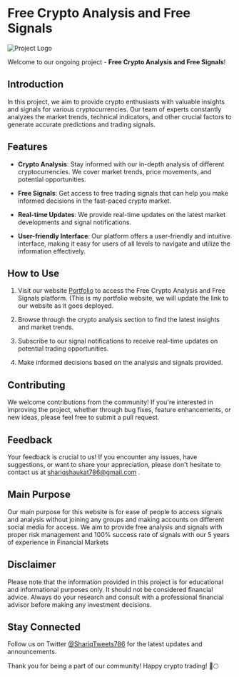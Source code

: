 # Free Crypto Analysis and Free Signals

![Project Logo](url-to-your-logo.png) <!-- If you have a logo, add its URL here -->

Welcome to our ongoing project - **Free Crypto Analysis and Free Signals**!

## Introduction

In this project, we aim to provide crypto enthusiasts with valuable insights and signals for various cryptocurrencies. Our team of experts constantly analyzes the market trends, technical indicators, and other crucial factors to generate accurate predictions and trading signals.

## Features

- **Crypto Analysis**: Stay informed with our in-depth analysis of different cryptocurrencies. We cover market trends, price movements, and potential opportunities.

- **Free Signals**: Get access to free trading signals that can help you make informed decisions in the fast-paced crypto market.

- **Real-time Updates**: We provide real-time updates on the latest market developments and signal notifications.

- **User-friendly Interface**: Our platform offers a user-friendly and intuitive interface, making it easy for users of all levels to navigate and utilize the information effectively.

## How to Use

1. Visit our website [Portfolio](https://portfolio.shariqdevops.online) to access the Free Crypto Analysis and Free Signals platform. (This is my portfolio website, we will update the link to our website as it goes deployed.

2. Browse through the crypto analysis section to find the latest insights and market trends.

3. Subscribe to our signal notifications to receive real-time updates on potential trading opportunities.

4. Make informed decisions based on the analysis and signals provided.

## Contributing

We welcome contributions from the community! If you're interested in improving the project, whether through bug fixes, feature enhancements, or new ideas, please feel free to submit a pull request.

## Feedback

Your feedback is crucial to us! If you encounter any issues, have suggestions, or want to share your appreciation, please don't hesitate to contact us at shariqshaukat786@gmail.com .

## Main Purpose

Our main purpose for this website is for ease of people to access signals and analysis without joining any groups and making accounts on different social media for access. We aim to provide free analysis and signals with proper risk management and 100% success rate of signals with our 5 years of experience in Financial Markets

## Disclaimer

Please note that the information provided in this project is for educational and informational purposes only. It should not be considered financial advice. Always do your research and consult with a professional financial advisor before making any investment decisions.

## Stay Connected

Follow us on Twitter [@ShariqTweets786](https://twitter.com/ShariqTweets786) for the latest updates and announcements.

Thank you for being a part of our community! Happy crypto trading! 🚀🌕

